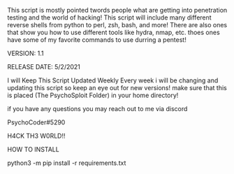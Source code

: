 
This script is mostly pointed twords people what are getting into penetration testing and the world of hacking! This script will include many different reverse shells from python to perl, zsh, bash, and more!
There are also ones that show you how to use different tools like hydra, nmap, etc. thoes ones have some of my favorite commands to use durring a pentest!


VERSION: 1.1

RELEASE DATE: 5/2/2021

I will Keep This Script Updated Weekly Every week i will be changing and updating this script so keep an eye out for new versions!
make sure that this is placed (The PsychoSploit Folder)
 in your home directory!
 
if you have any questions you may reach out to me via discord

PsychoCoder#5290

H4CK TH3 W0RLD!!


HOW TO INSTALL

python3 -m pip install -r requirements.txt
